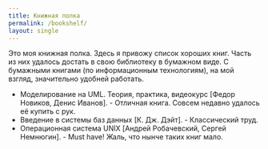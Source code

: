 ```yaml
---
title: Книжная полка
permalink: /bookshelf/
layout: single
---
```


Это моя книжная полка. Здесь я привожу список хороших книг. Часть из них удалось достать в свою библиотеку в бумажном виде. С бумажными книгами (по информационным технологиям), на мой взгляд, значительно удобней работать.

* Моделирование на UML. Теория, практика, видеокурс [Федор Новиков, Денис Иванов]. - Отличная книга. Совсем недавно удалось её купить с рук.
* Введение в системы баз данных [К. Дж. Дэйт]. - Классический труд.
* Операционная система UNIX [Андрей Робачевский, Сергей Немнюгин]. - Must have! Жаль, что нынче таких книг мало.
